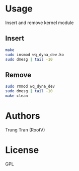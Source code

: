 # Usage

Insert and remove kernel module

## Insert

```bash
make
sudo insmod wq_dyna_dev.ko
sudo dmesg | tail -10
```

## Remove

```bash
sudo rmmod wq_dyna_dev
sudo dmesg | tail -10
make clean
```

# Authors

Trung Tran (RootV)

# License

GPL
